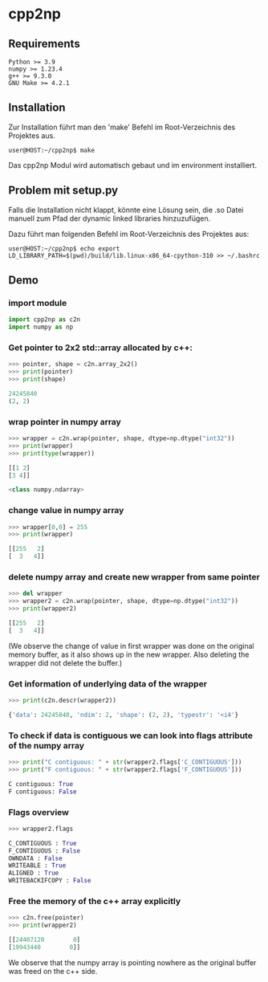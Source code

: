 # cpp2np

## Requirements
    Python >= 3.9
    numpy >= 1.23.4
    g++ >= 9.3.0
    GNU Make >= 4.2.1

## Installation

Zur Installation führt man den 'make' Befehl im Root-Verzeichnis des Projektes aus.

    user@HOST:~/cpp2np$ make

Das cpp2np Modul wird automatisch gebaut und im environment installiert.
    
## Problem mit setup.py

Falls die Installation nicht klappt, könnte eine Lösung sein, die .so Datei manuell zum Pfad
der dynamic linked libraries hinzuzufügen.

Dazu führt man folgenden Befehl im Root-Verzeichnis des Projektes aus:

    user@HOST:~/cpp2np$ echo export LD_LIBRARY_PATH=$(pwd)/build/lib.linux-x86_64-cpython-310 >> ~/.bashrc

## Demo

### import module

```python
import cpp2np as c2n
import numpy as np
```

### Get pointer to 2x2 std::array allocated by c++:

```python
>>> pointer, shape = c2n.array_2x2()
>>> print(pointer)
>>> print(shape)

24245840
(2, 2)
```

### wrap pointer in numpy array

```python
>>> wrapper = c2n.wrap(pointer, shape, dtype=np.dtype("int32"))
>>> print(wrapper)
>>> print(type(wrapper))

[[1 2]
[3 4]]

<class numpy.ndarray>
```

### change value in numpy array

```python
>>> wrapper[0,0] = 255
>>> print(wrapper)

[[255   2]
[  3   4]]
```

### delete numpy array and create new wrapper from same pointer

```python
>>> del wrapper
>>> wrapper2 = c2n.wrap(pointer, shape, dtype=np.dtype("int32"))
>>> print(wrapper2)

[[255   2]
[  3   4]]
```

(We observe the change of value in first wrapper was done on the original memory buffer,
as it also shows up in the new wrapper. Also deleting the wrapper did not delete the buffer.)


### Get information of underlying data of the wrapper

```python
>>> print(c2n.descr(wrapper2))

{'data': 24245840, 'ndim': 2, 'shape': (2, 2), 'typestr': '<i4'}
```

### To check if data is contiguous we can look into flags attribute of the numpy array

```python
>>> print("C contiguous: " + str(wrapper2.flags['C_CONTIGUOUS']))
>>> print("F contiguous: " + str(wrapper2.flags['F_CONTIGUOUS']))

C contiguous: True
F contiguous: False
```    
    
### Flags overview

```python
>>> wrapper2.flags

C_CONTIGUOUS : True
F_CONTIGUOUS : False
OWNDATA : False
WRITEABLE : True
ALIGNED : True
WRITEBACKIFCOPY : False
```

### Free the memory of the c++ array explicitly

```python
>>> c2n.free(pointer)
>>> print(wrapper2)

[[24407120        0]
[19943440        0]]
```

We observe that the numpy array is pointing nowhere as the original buffer was freed on the c++ side.